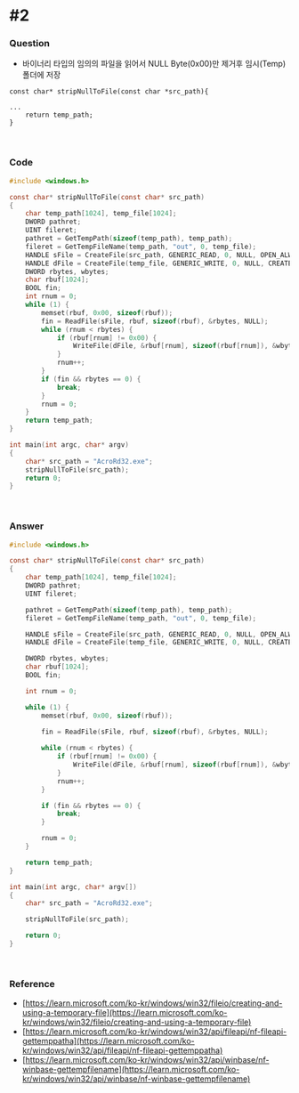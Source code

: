 # #2

### Question

- 바이너리 타입의 임의의 파일을 읽어서 NULL Byte(0x00)만 제거후 임시(Temp)폴더에 저장

```
const char* stripNullToFile(const char *src_path){

...
    return temp_path;
}
```



<br>



### Code

```c
#include <windows.h>

const char* stripNullToFile(const char* src_path)
{
	char temp_path[1024], temp_file[1024];
	DWORD pathret;
	UINT fileret;
	pathret = GetTempPath(sizeof(temp_path), temp_path);
	fileret = GetTempFileName(temp_path, "out", 0, temp_file);
	HANDLE sFile = CreateFile(src_path, GENERIC_READ, 0, NULL, OPEN_ALWAYS, 0, NULL);
	HANDLE dFile = CreateFile(temp_file, GENERIC_WRITE, 0, NULL, CREATE_ALWAYS, 0, NULL);
	DWORD rbytes, wbytes;
	char rbuf[1024];
	BOOL fin;
	int rnum = 0;
	while (1) {
		memset(rbuf, 0x00, sizeof(rbuf));
		fin = ReadFile(sFile, rbuf, sizeof(rbuf), &rbytes, NULL);
		while (rnum < rbytes) {
			if (rbuf[rnum] != 0x00) {
				WriteFile(dFile, &rbuf[rnum], sizeof(rbuf[rnum]), &wbytes, NULL);
			}
			rnum++;
		}
		if (fin && rbytes == 0) {
			break;
		}
		rnum = 0;
	}
	return temp_path;
}

int main(int argc, char* argv)
{
	char* src_path = "AcroRd32.exe";
	stripNullToFile(src_path);
	return 0;
}
```



<br>



### Answer

```c
#include <windows.h>

const char* stripNullToFile(const char* src_path)
{
	char temp_path[1024], temp_file[1024];
	DWORD pathret;
	UINT fileret;

	pathret = GetTempPath(sizeof(temp_path), temp_path);
	fileret = GetTempFileName(temp_path, "out", 0, temp_file);

	HANDLE sFile = CreateFile(src_path, GENERIC_READ, 0, NULL, OPEN_ALWAYS, 0, NULL);
	HANDLE dFile = CreateFile(temp_file, GENERIC_WRITE, 0, NULL, CREATE_ALWAYS, 0, NULL);

	DWORD rbytes, wbytes;
	char rbuf[1024];
	BOOL fin;

	int rnum = 0;

	while (1) {
		memset(rbuf, 0x00, sizeof(rbuf));
		
		fin = ReadFile(sFile, rbuf, sizeof(rbuf), &rbytes, NULL);

		while (rnum < rbytes) {
			if (rbuf[rnum] != 0x00) {
				WriteFile(dFile, &rbuf[rnum], sizeof(rbuf[rnum]), &wbytes, NULL);
			}
			rnum++;
		}

		if (fin && rbytes == 0) {
			break;
		}

		rnum = 0;
	}

	return temp_path;
}

int main(int argc, char* argv[])
{
	char* src_path = "AcroRd32.exe";

	stripNullToFile(src_path);

	return 0;
}
```



<br>



### Reference

- [https://learn.microsoft.com/ko-kr/windows/win32/fileio/creating-and-using-a-temporary-file](https://learn.microsoft.com/ko-kr/windows/win32/fileio/creating-and-using-a-temporary-file)
- [https://learn.microsoft.com/ko-kr/windows/win32/api/fileapi/nf-fileapi-gettemppatha](https://learn.microsoft.com/ko-kr/windows/win32/api/fileapi/nf-fileapi-gettemppatha)
- [https://learn.microsoft.com/ko-kr/windows/win32/api/winbase/nf-winbase-gettempfilename](https://learn.microsoft.com/ko-kr/windows/win32/api/winbase/nf-winbase-gettempfilename)
